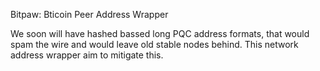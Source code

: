 Bitpaw:  Bticoin Peer Address Wrapper

We soon will have hashed bassed long PQC address formats, that would spam the
wire and would leave old stable nodes behind.
This network address wrapper aim to mitigate this.

